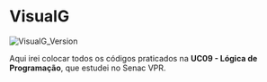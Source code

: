 # VisualG
![VisualG_Version](https://img.shields.io/badge/VisualG-3.0-red.svg)

Aqui irei colocar todos os códigos praticados na **UC09 - Lógica de Programação**, que estudei no Senac VPR.

 